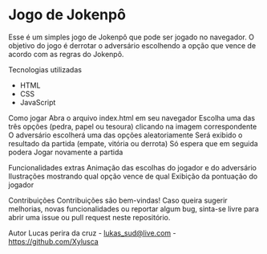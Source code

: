 # Jogo de Jokenpô
Esse é um simples jogo de Jokenpô que pode ser jogado no navegador. O objetivo do jogo é derrotar o adversário escolhendo a opção que vence de acordo com as regras do Jokenpô.

Tecnologias utilizadas
* HTML
* CSS
* JavaScript

Como jogar
Abra o arquivo index.html em seu navegador
Escolha uma das três opções (pedra, papel ou tesoura) clicando na imagem correspondente
O adversário escolherá uma das opções aleatoriamente
Será exibido o resultado da partida (empate, vitória ou derrota)
Só espera que em seguida podera Jogar novamente a partida

Funcionalidades extras
Animação das escolhas do jogador e do adversário
Ilustrações mostrando qual opção vence de qual
Exibição da pontuação do jogador

Contribuições
Contribuições são bem-vindas! Caso queira sugerir melhorias, novas funcionalidades ou reportar algum bug, sinta-se livre para abrir uma issue ou pull request neste repositório.

Autor
Lucas perira da cruz - lukas_sud@live.com - https://github.com/Xylusca
